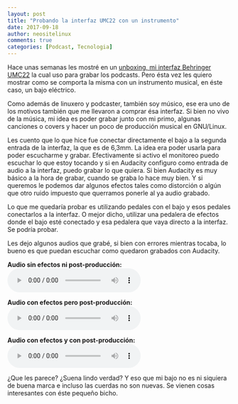 ```yaml
---
layout: post
title: "Probando la interfaz UMC22 con un instrumento"
date: 2017-09-18
author: neositelinux
comments: true
categories: [Podcast, Tecnologia]
---
```


Hace unas semanas les mostré en un [unboxing, mi interfaz Behringer UMC22](https://neositelinux.com/Unboxing-Uphoria-UMC22/) la cual uso para grabar los podcasts. Pero ésta vez les quiero mostrar como se comporta la misma con un instrumento musical, en éste caso, un bajo eléctrico.

Como además de linuxero y podcaster, también soy músico, ese era uno de los motivos también que me llevaron a comprar ésa interfaz. Si bien no vivo de la música, mi idea es poder grabar junto con mi primo, algunas canciones o covers y hacer un poco de producción musical en GNU/Linux.

Les cuento que lo que hice fue conectar directamente el bajo a la segunda entrada de la interfaz, la que es de 6,3mm. La idea era poder usarla para poder escucharme y grabar. Efectivamente si activo el monitoreo puedo escuchar lo que estoy tocando y si en Audacity configuro como entrada de audio a la interfaz, puedo grabar lo que quiera.
Si bien Audacity es muy básico a la hora de grabar, cuando se graba lo hace muy bien. Y si queremos le podemos dar algunos efectos tales como distorción o algún que otro ruido impuesto que querramos ponerle al ya audio grabado.

Lo que me quedaría probar es utilizando pedales con el bajo y esos pedales conectarlos a la interfaz. O mejor dicho, utilizar una pedalera de efectos donde el bajo esté conectado y esa pedalera que vaya directo a la interfaz. Se podría probar.

Les dejo algunos audios que grabé, si bien con errores mientras tocaba, lo bueno es que puedan escuchar como quedaron grabados con Audacity.

**Audio sin efectos ni post-producción:**
<audio controls>
  <source src="https://github.com/neoranger/neoranger.github.io/blob/master/audios/2017/prueba_de_bajo.ogg?raw=true" type="audio/ogg">
Your browser does not support the audio element.
</audio>

**Audio con efectos pero post-producción:**
<audio controls>
  <source src="https://github.com/neoranger/neoranger.github.io/blob/master/audios/2017/dookie.ogg?raw=true" type="audio/ogg">
Your browser does not support the audio element.
</audio>

**Audio con efectos y con post-producción:**
<audio controls>
  <source src="https://github.com/neoranger/neoranger.github.io/blob/master/audios/2017/learn_to_fly.ogg?raw=true" type="audio/ogg">
Your browser does not support the audio element.
</audio>

¿Que les parece? ¿Suena lindo verdad? Y eso que mi bajo no es ni siquiera de buena marca e incluso las cuerdas no son nuevas. Se vienen cosas interesantes con éste pequeño bicho.

